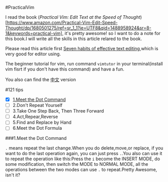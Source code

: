 #PracticalVim

I read the book (*Practical Vim: Edit Text at the Speed of Thought*)[https://www.amazon.com/Practical-Vim-Edit-Speed-Thought/dp/1680501275/ref=sr_1_1?ie=UTF8&qid=1488958924&sr=8-1&keywords=practical-vim], it's pretty awesome! so I want to do a note for this book.I will write all the skills in this article relared to the book.

Please read this article first [Seven habits of effective text editing](http://www.moolenaar.net/habits.html),which is very good for editor using.

The beginner tutorial for vim, run command `vimtutor` in your terminal(install vim fisrt if you don't have this command) and have a fun.

You also can find the [中文](https://github.com/flyingalex/PracticalVim/blob/master/Chinese.md) version

#121 tips

- [x] [1.Meet the Dot Command](#Meet-the-Dot-Command)
- [ ] 2.Don't Repeat Yourself
- [ ] 3.Take One Step Back, Then Three Forward
- [ ] 4.Act,Repear,Reverse
- [ ] 5.Find and Replace by Hand
- [ ] 6.Meet the Dot Formula

###1.Meet the Dot Command

`.` means repeat the last change.When you do delete,move,or replace, if you want to do the last operation again, you can just press `.`.You also can use it to repeat the operation like this:Press the `i` become the INSERT MODE, do some modification, then switch the MODE to NORMAL MODE, all the operations between the two modes can use `.` to repeat.Pretty Awesome, isn't it?
